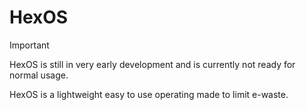 # HexOS

>[!IMPORTANT]
>HexOS is still in very early development and is currently not ready for normal usage.

HexOS is a lightweight easy to use operating made to limit e-waste.
